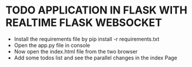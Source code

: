 # TODO APPLICATION IN FLASK WITH REALTIME FLASK WEBSOCKET
* Install the requirements file by pip install -r requirements.txt
* Open the app.py file in console
* Now open the index.html file from the two browser 
* Add some todos list and see the parallel changes in the index Page
